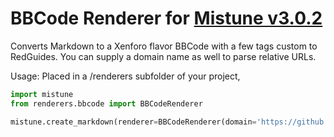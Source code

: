 # BBCode Renderer for [Mistune v3.0.2](https://github.com/lepture/mistune/releases/tag/v3.0.2)

Converts Markdown to a Xenforo flavor BBCode with a few tags custom to RedGuides. You can supply a domain name as well to parse relative URLs. 

Usage:
Placed in a /renderers subfolder of your project,

```python 
import mistune
from renderers.bbcode import BBCodeRenderer

mistune.create_markdown(renderer=BBCodeRenderer(domain='https://github.com/RedGuides/MistuneBBCode/'))
```
